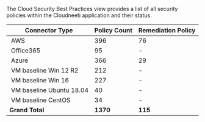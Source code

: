 
The Cloud Security Best Practices view provides a list of all security policies within the Cloudneeti application and their status.

| **Connector Type​**        | **Policy Count​** | **Remediation Policy​** |
|---------------------------|------------------|------------------------|
|  AWS​                      | 396​              | 76​                     |
|  Office365​                | 95​               | -                      |
|  Azure​                    | 366​              | 29                     |
|  VM baseline Win 12 R2​    | 212​              | ​-                      |
|  VM baseline Win 16​       | 227​              | ​-                      |
|  VM baseline Ubuntu 18.04​ | 40​               | ​-                      |
|  VM baseline CentOS​       | 34​               | ​-                      |
| **Grand Total**​           | **1370**​         | **115**​                 |